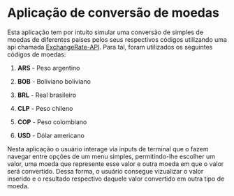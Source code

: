 # Aplicação de conversão de moedas

Esta aplicação tem por intuito simular uma conversão de simples de moedas de diferentes países pelos seus respectivos códigos utilizando uma api chamada [ExchangeRate-API](https://www.exchangerate-api.com/). Para tal, foram utilizados os seguintes códigos de moedas:

1. **ARS** - Peso argentino

2. **BOB** - Boliviano boliviano

3. **BRL** - Real brasileiro

4. **CLP** - Peso chileno

5. **COP** - Peso colombiano

6. **USD** - Dólar americano

Nesta aplicação o usuário interage via inputs de terminal que o fazem navegar entre opções de um menu simples, permitindo-lhe escolher um valor, uma moeda que represente esse valor e outra moeda em que o valor será convertido. Dessa forma, o usuário consegue vizualizar o valor inserido e o resultado respectivo daquele valor convertido em outra tipo de moeda.
